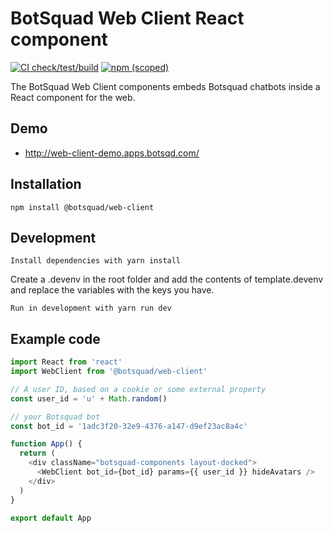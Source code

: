 # BotSquad Web Client React component

[![CI check/test/build](https://github.com/botsquad/web-client/actions/workflows/webpack.yml/badge.svg)](https://github.com/botsquad/web-client/actions/workflows/webpack.yml)
[![npm (scoped)](https://img.shields.io/npm/v/@botsquad/web-client)](https://www.npmjs.com/package/@botsquad/web-client)

The BotSquad Web Client components embeds Botsquad chatbots inside a
React component for the web.

## Demo

- http://web-client-demo.apps.botsqd.com/

## Installation

    npm install @botsquad/web-client

## Development

    Install dependencies with yarn install

Create a .devenv in the root folder and add the contents of template.devenv and replace the variables with the keys you have.

    Run in development with yarn run dev

## Example code

```javascript
import React from 'react'
import WebClient from '@botsquad/web-client'

// A user ID, based on a cookie or some external property
const user_id = 'u' + Math.random()

// your Botsquad bot
const bot_id = '1adc3f20-32e9-4376-a147-d9ef23ac8a4c'

function App() {
  return (
    <div className="botsquad-components layout-docked">
      <WebClient bot_id={bot_id} params={{ user_id }} hideAvatars />
    </div>
  )
}

export default App
```
